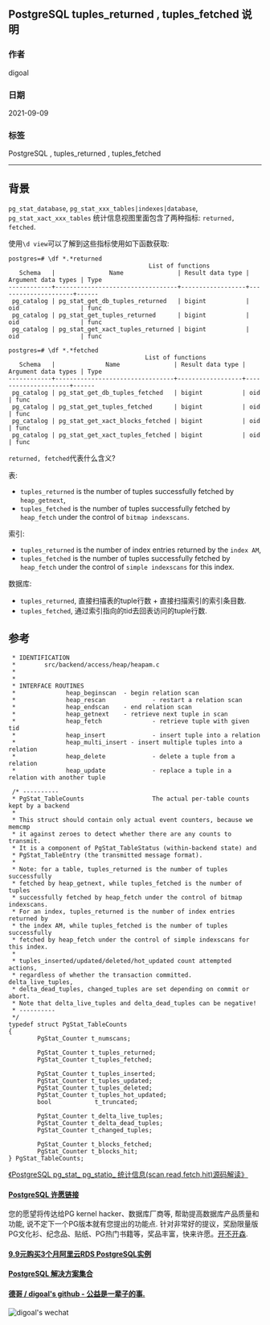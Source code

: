 ## PostgreSQL tuples_returned , tuples_fetched 说明  
  
### 作者  
digoal  
  
### 日期  
2021-09-09   
  
### 标签  
PostgreSQL , tuples_returned , tuples_fetched   
  
----  
  
## 背景  
`pg_stat_database`, `pg_stat_xxx_tables|indexes|database`, `pg_stat_xact_xxx_tables` 统计信息视图里面包含了两种指标: `returned, fetched`.    
  
使用`\d view`可以了解到这些指标使用如下函数获取:  
  
```  
postgres=# \df *.*returned  
                                       List of functions  
   Schema   |               Name               | Result data type | Argument data types | Type   
------------+----------------------------------+------------------+---------------------+------  
 pg_catalog | pg_stat_get_db_tuples_returned   | bigint           | oid                 | func  
 pg_catalog | pg_stat_get_tuples_returned      | bigint           | oid                 | func  
 pg_catalog | pg_stat_get_xact_tuples_returned | bigint           | oid                 | func  
  
postgres=# \df *.*fetched  
                                      List of functions  
   Schema   |              Name               | Result data type | Argument data types | Type   
------------+---------------------------------+------------------+---------------------+------  
 pg_catalog | pg_stat_get_db_tuples_fetched   | bigint           | oid                 | func  
 pg_catalog | pg_stat_get_tuples_fetched      | bigint           | oid                 | func  
 pg_catalog | pg_stat_get_xact_blocks_fetched | bigint           | oid                 | func  
 pg_catalog | pg_stat_get_xact_tuples_fetched | bigint           | oid                 | func  
```  
  
`returned, fetched`代表什么含义?   
  
表:  
- `tuples_returned` is the number of tuples successfully fetched by `heap_getnext`,   
- `tuples_fetched` is the number of tuples successfully fetched by `heap_fetch` under the control of `bitmap indexscans`.   
  
索引:  
- `tuples_returned` is the number of index entries returned by the `index AM`,  
- `tuples_fetched` is the number of tuples successfully fetched by `heap_fetch` under the control of `simple indexscans` for this index.   
  
数据库:   
- `tuples_returned`, 直接扫描表的tuple行数 + 直接扫描索引的索引条目数.   
- `tuples_fetched`, 通过索引指向的tid去回表访问的tuple行数.   
  
## 参考  
```  
 * IDENTIFICATION  
 *        src/backend/access/heap/heapam.c  
 *  
 *  
 * INTERFACE ROUTINES  
 *              heap_beginscan  - begin relation scan  
 *              heap_rescan             - restart a relation scan  
 *              heap_endscan    - end relation scan  
 *              heap_getnext    - retrieve next tuple in scan  
 *              heap_fetch              - retrieve tuple with given tid  
 *              heap_insert             - insert tuple into a relation  
 *              heap_multi_insert - insert multiple tuples into a relation  
 *              heap_delete             - delete a tuple from a relation  
 *              heap_update             - replace a tuple in a relation with another tuple  
```  
  
  
```  
 /* ----------  
 * PgStat_TableCounts                   The actual per-table counts kept by a backend  
 *  
 * This struct should contain only actual event counters, because we memcmp  
 * it against zeroes to detect whether there are any counts to transmit.  
 * It is a component of PgStat_TableStatus (within-backend state) and  
 * PgStat_TableEntry (the transmitted message format).  
 *  
 * Note: for a table, tuples_returned is the number of tuples successfully  
 * fetched by heap_getnext, while tuples_fetched is the number of tuples  
 * successfully fetched by heap_fetch under the control of bitmap indexscans.  
 * For an index, tuples_returned is the number of index entries returned by  
 * the index AM, while tuples_fetched is the number of tuples successfully  
 * fetched by heap_fetch under the control of simple indexscans for this index.  
 *  
 * tuples_inserted/updated/deleted/hot_updated count attempted actions,  
 * regardless of whether the transaction committed.  delta_live_tuples,  
 * delta_dead_tuples, changed_tuples are set depending on commit or abort.  
 * Note that delta_live_tuples and delta_dead_tuples can be negative!  
 * ----------  
 */  
typedef struct PgStat_TableCounts  
{  
        PgStat_Counter t_numscans;  
  
        PgStat_Counter t_tuples_returned;  
        PgStat_Counter t_tuples_fetched;  
  
        PgStat_Counter t_tuples_inserted;  
        PgStat_Counter t_tuples_updated;  
        PgStat_Counter t_tuples_deleted;  
        PgStat_Counter t_tuples_hot_updated;  
        bool            t_truncated;  
  
        PgStat_Counter t_delta_live_tuples;  
        PgStat_Counter t_delta_dead_tuples;  
        PgStat_Counter t_changed_tuples;  
  
        PgStat_Counter t_blocks_fetched;  
        PgStat_Counter t_blocks_hit;  
} PgStat_TableCounts;  
```  
  
[《PostgreSQL pg_stat_ pg_statio_ 统计信息(scan,read,fetch,hit)源码解读》](../201610/20161018_03.md)    
  
  
  
  
#### [PostgreSQL 许愿链接](https://github.com/digoal/blog/issues/76 "269ac3d1c492e938c0191101c7238216")
您的愿望将传达给PG kernel hacker、数据库厂商等, 帮助提高数据库产品质量和功能, 说不定下一个PG版本就有您提出的功能点. 针对非常好的提议，奖励限量版PG文化衫、纪念品、贴纸、PG热门书籍等，奖品丰富，快来许愿。[开不开森](https://github.com/digoal/blog/issues/76 "269ac3d1c492e938c0191101c7238216").  
  
  
#### [9.9元购买3个月阿里云RDS PostgreSQL实例](https://www.aliyun.com/database/postgresqlactivity "57258f76c37864c6e6d23383d05714ea")
  
  
#### [PostgreSQL 解决方案集合](https://yq.aliyun.com/topic/118 "40cff096e9ed7122c512b35d8561d9c8")
  
  
#### [德哥 / digoal's github - 公益是一辈子的事.](https://github.com/digoal/blog/blob/master/README.md "22709685feb7cab07d30f30387f0a9ae")
  
  
![digoal's wechat](../pic/digoal_weixin.jpg "f7ad92eeba24523fd47a6e1a0e691b59")
  

